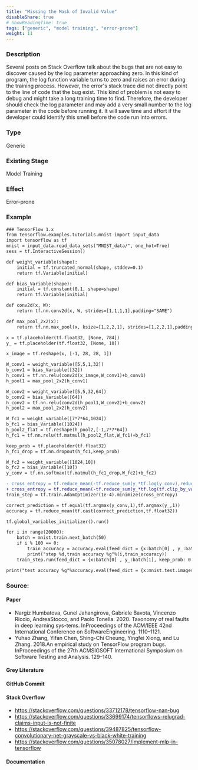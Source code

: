 ```yaml
---
title: "Missing the Mask of Invalid Value"
disableShare: true
# ShowReadingTime: true
tags: ["generic", "model training", "error-prone"]
weight: 11
---
```


### Description

Several posts on Stack Overflow talk about the bugs that are not easy to discover caused by the log parameter approaching zero. In this kind of program, the log function variable turns to zero and raises an error during the training process. However, the error's stack trace did not directly point to the line of code that the bug exist. This kind of problem is not easy to debug and might take a long training time to find. Therefore, the developer should check the log parameter and may add a very small number to the log parameter in the code before running it. It will save time and effort if the developer could identify this smell before the code run into errors.

### Type

Generic

### Existing Stage

Model Training

### Effect

Error-prone

### Example

```diff
### TensorFlow 1.x
from tensorflow.examples.tutorials.mnist import input_data
import tensorflow as tf
mnist = input_data.read_data_sets("MNIST_data/", one_hot=True)
sess = tf.InteractiveSession()

def weight_variable(shape):
    initial = tf.truncated_normal(shape, stddev=0.1)
    return tf.Variable(initial)

def bias_Variable(shape):
    initial = tf.constant(0.1, shape=shape)
    return tf.Variable(initial)

def conv2d(x, W):
    return tf.nn.conv2d(x, W, strides=[1,1,1,1],padding="SAME")

def max_pool_2x2(x):
    return tf.nn.max_pool(x, ksize=[1,2,2,1], strides=[1,2,2,1],padding="SAME")

x = tf.placeholder(tf.float32, [None, 784])
y_ = tf.placeholder(tf.float32, [None, 10])

x_image = tf.reshape(x, [-1, 28, 28, 1])

W_conv1 = weight_variable([5,5,1,32])
b_conv1 = bias_Variable([32])
h_conv1 = tf.nn.relu(conv2d(x_image,W_conv1)+b_conv1)
h_pool1 = max_pool_2x2(h_conv1)

W_conv2 = weight_variable([5,5,32,64])
b_conv2 = bias_Variable([64])
h_conv2 = tf.nn.relu(conv2d(h_pool1,W_conv2)+b_conv2)
h_pool2 = max_pool_2x2(h_conv2)

W_fc1 = weight_variable([7*7*64,1024])
b_fc1 = bias_Variable([1024])
h_pool2_flat = tf.reshape(h_pool2,[-1,7*7*64])
h_fc1 = tf.nn.relu(tf.matmul(h_pool2_flat,W_fc1)+b_fc1)

keep_prob = tf.placeholder(tf.float32)
h_fc1_drop = tf.nn.dropout(h_fc1,keep_prob)

W_fc2 = weight_variable([1024,10])
b_fc2 = bias_Variable([10])
y_conv = tf.nn.softmax(tf.matmul(h_fc1_drop,W_fc2)+b_fc2)

- cross_entropy = tf.reduce_mean(-tf.reduce_sum(y_*tf.log(y_conv),reduction_indices=[1]))
+ cross_entropy = tf.reduce_mean(-tf.reduce_sum(y_*tf.log(tf.clip_by_value(y_conv,1e-10,1.0)),reduction_indices=[1]))
train_step = tf.train.AdamOptimizer(1e-4).minimize(cross_entropy)

correct_prediction = tf.equal(tf.argmax(y_conv,1),tf.argmax(y_,1))
accuracy = tf.reduce_mean(tf.cast(correct_prediction,tf.float32))

tf.global_variables_initializer().run()

for i in range(20000):
    batch = mnist.train.next_batch(50)
    if i % 100 == 0:
        train_accuracy = accuracy.eval(feed_dict = {x:batch[0] , y_:batch[1], keep_prob: 1.0})
        print("step %d,train accuracy %g"%(i,train_accuracy))
    train_step.run(feed_dict = {x:batch[0] , y_:batch[1], keep_prob: 0.5})

print("test accuracy %g"%accuracy.eval(feed_dict = {x:mnist.test.images,y_:mnist.test.labels,keep_prob:1.0}))
```

### Source:

#### Paper 
- Nargiz Humbatova, Gunel Jahangirova, Gabriele Bavota, Vincenzo Riccio, AndreaStocco, and Paolo Tonella. 2020. Taxonomy of real faults in deep learning sys-tems. InProceedings of the ACM/IEEE 42nd International Conference on SoftwareEngineering. 1110–1121.
- Yuhao Zhang, Yifan Chen, Shing-Chi Cheung, Yingfei Xiong, and Lu Zhang. 2018.An empirical study on TensorFlow program bugs. InProceedings of the 27th ACMSIGSOFT International Symposium on Software Testing and Analysis. 129–140.

#### Grey Literature

#### GitHub Commit

#### Stack Overflow
- https://stackoverflow.com/questions/33712178/tensorflow-nan-bug
- https://stackoverflow.com/questions/33699174/tensorflows-relugrad-claims-input-is-not-finite
- https://stackoverflow.com/questions/39487825/tensorflow-convolutionary-net-grayscale-vs-black-white-training
- https://stackoverflow.com/questions/35078027/implement-mlp-in-tensorflow

#### Documentation

